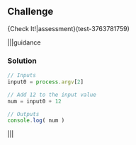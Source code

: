 ## Challenge 
{Check It!|assessment}(test-3763781759)

|||guidance
### Solution
```javascript
// Inputs
input0 = process.argv[2]

// Add 12 to the input value
num = input0 + 12

// Outputs
console.log( num )
```
|||